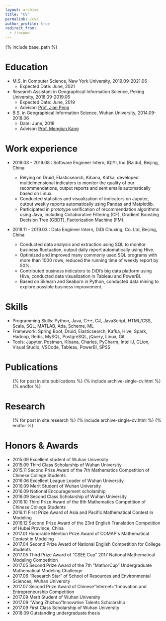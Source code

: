 ```yaml
---
layout: archive
title: "CV"
permalink: /cv/
author_profile: true
redirect_from:
  - /resume
---
```


{% include base_path %}

Education
======
* M.S. in Computer Science, New York University, 2019.09-2021.06
  * Expected Date: June, 2021
* Research Assistant in Geographical Information Science, Peking University, 2018.09-2019.06
  * Expected Date: June, 2019
  * Advisor: [Prof. Jian Peng](http://www.ues.pku.edu.cn/english/faculty/faculty1/lastname/p1/311932.htm)
* B.S. in Geographical Information Science, Wuhan University, 2014.09-2018.06
  * Date: June, 2018
  * Advisor: [Prof. Mengjun Kang](https://sres.whu.edu.cn/info/1139/8067.htm)

Work experience
======
* 2019.03 - 2019.08 : Software Engineer Intern, IQIYI, Inc (Baidu), Beijing, China
  * Relying on Druid, Elasticsearch, Kibana, Kafka, developed multidimensional indicators to monitor the quality of our recommendations, output reports and sent emails automatically based on Linux.
  * Conducted statistics and visualization of indicators on Jupyter, output weekly reports automatically using Pandas and Matplotlib.
  *	Participated in prototype verification of recommendation algorithms using Java, including Collaborative Filtering (CF), Gradient Boosting Decision Tree (GBDT), Factorization Machine (FM).

* 2018.11 - 2019.03 : Data Engineer Intern, DiDi Chuxing, Co. Ltd, Beijing, China
  * Conducted data analysis and extraction using SQL to monitor business fluctuation, output daily report automatically using Hive.
  * Optimized and improved many commonly used SQL programs with more than 1000 rows, reduced the running time of weekly report by 50%.
  * Contributed business indicators to DiDi’s big data platform using Hive, conducted data visualization in Tableau and PowerBI.
  * Based on Sklearn and Seaborn in Python, conducted data mining to explore possible business improvement.

  
Skills
======
* Programming Skills: Python, Java, C++, C#, JavaScript, HTML/CSS, Scala, SQL, MATLAB, Ada, Scheme, ML 
* Framework: Spring Boot, Druid, Elasticsearch, Kafka, Hive, Spark, Hadoop, Redis, MySQL, PostgreSQL, jQuery, Linux, Git
* Tools: Jupyter, Postman, Kibana, Charles, PyCharm, IntelliJ, CLion, Visual Studio, VSCode, Tableau, PowerBI, SPSS

 
Publications
======
  <ul>{% for post in site.publications %}
    {% include archive-single-cv.html %}
  {% endfor %}</ul>
  
Research
======
  <ul>{% for post in site.research %}
    {% include archive-single-cv.html %}
  {% endfor %}</ul>  
 
Honors & Awards
======
* 2015.09  Excellent student of Wuhan University
* 2015.09  Third Class Scholarship of Wuhan University
* 2015.11  Second Prize Award of the 7th Mathematics Competition of Chinese College Students
* 2016.06  Excellent League Leader of Wuhan University
* 2016.09  Merit Student of Wuhan University 
* 2016.09  National Encouragement scholarship
* 2016.09  Second Class Scholarship of Wuhan University
* 2016.10  Third Prize Award of the 8th Mathematics Competition of Chinese College Students
* 2016.11  First Prize Award of Asia and Pacific Mathematical Contest in Modeling
* 2016.12  Second Prize Award of the 23rd English Translation Competition of Hubei Province, China
* 2017.01  Honorable Mention Prize Award of COMAP's Mathematical Contest in Modeling
* 2017.04  Second Prize Award of National English Competition for College Students
* 2017.05  Third Prize Award of “CSEE Cup” 2017 National Mathematical Modeling Competition
* 2017.05  Second Prize Award of the 7th “MathorCup” Undergraduate Mathematical Modeling Challenge
* 2017.06 “Research Star” of School of Resources and Environmental Sciences, Wuhan University
* 2017.07  Second Prize Award of Chinese“Internet+”Innovation and Entrepreneurship Competition
* 2017.09  Merit Student of Wuhan University
* 2017.09 “Wang Zhizhuo”Innovative Talents Scholarship
* 2017.09  First Class Scholarship of Wuhan University
* 2018.09  Outstanding undergraduate thesis